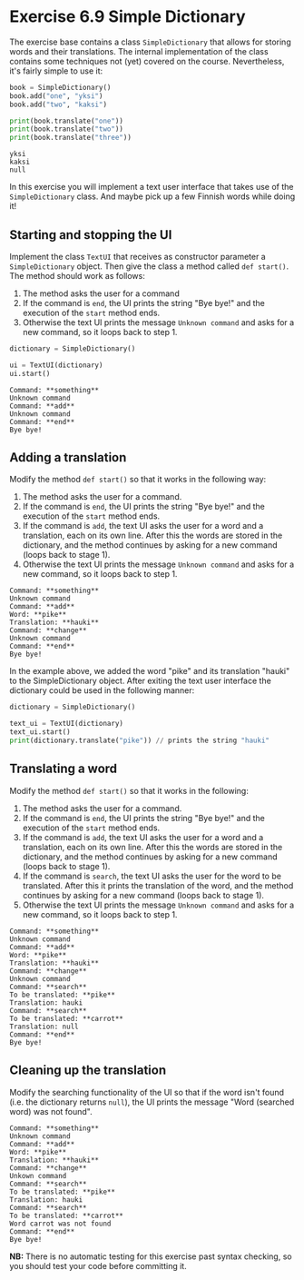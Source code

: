 # Exercise 6.9 Simple Dictionary

The exercise base contains a class `SimpleDictionary` that allows for storing words and their translations. The internal implementation of the class contains some techniques not (yet) covered on the course. Nevertheless, it's fairly simple to use it:

```python
book = SimpleDictionary()
book.add("one", "yksi")
book.add("two", "kaksi")

print(book.translate("one"))
print(book.translate("two"))
print(book.translate("three"))
```

```plaintext
yksi
kaksi
null
```

In this exercise you will implement a text user interface that takes use of the `SimpleDictionary` class. And maybe pick up a few Finnish words while doing it!

## Starting and stopping the UI

Implement the class `TextUI` that receives as constructor parameter a `SimpleDictionary` object. Then give the class a method called `def start()`. The method should work as follows:

1. The method asks the user for a command
2. If the command is `end`, the UI prints the string "Bye bye!" and the execution of the `start` method ends.
3. Otherwise the text UI prints the message `Unknown command` and asks for a new command, so it loops back to step 1.

```python
dictionary = SimpleDictionary()

ui = TextUI(dictionary)
ui.start()
```

```plaintext
Command: **something**
Unknown command
Command: **add**
Unknown command
Command: **end**
Bye bye!
```

## Adding a translation

Modify the method `def start()` so that it works in the following way:

1. The method asks the user for a command.
2. If the command is `end`, the UI prints the string "Bye bye!" and the execution of the `start` method ends.
3. If the command is `add`, the text UI asks the user for a word and a translation, each on its own line. After this the words are stored in the dictionary, and the method continues by asking for a new command (loops back to stage 1).
4. Otherwise the text UI prints the message `Unknown command` and asks for a new command, so it loops back to step 1.


```plaintext
Command: **something**
Unknown command
Command: **add**
Word: **pike**
Translation: **hauki**
Command: **change**
Unknown command
Command: **end**
Bye bye!
```

In the example above, we added the word "pike" and its translation "hauki" to the SimpleDictionary object. After exiting the text user interface the dictionary could be used in the following manner:

```python
dictionary = SimpleDictionary()

text_ui = TextUI(dictionary)
text_ui.start()
print(dictionary.translate("pike")) // prints the string "hauki"
```
## Translating a word

Modify the method `def start()` so that it works in the following:
1. The method asks the user for a command.
2. If the command is `end`, the UI prints the string "Bye bye!" and the execution of the `start` method ends.
3. If the command is `add`, the text UI asks the user for a word and a translation, each on its own line. After this the words are stored in the dictionary, and the method continues by asking for a new command (loops back to stage 1).
4. If the command is `search`, the text UI asks the user for the word to be translated. After this it prints the translation of the word, and the method continues by asking for a new command (loops back to stage 1).
5. Otherwise the text UI prints the message `Unknown command` and asks for a new command, so it loops back to step 1.

```plaintext
Command: **something**
Unknown command
Command: **add**
Word: **pike**
Translation: **hauki**
Command: **change**
Unknown command
Command: **search**
To be translated: **pike**
Translation: hauki
Command: **search**
To be translated: **carrot**
Translation: null
Command: **end**
Bye bye!
```

## Cleaning up the translation

Modify the searching functionality of the UI so that if the word isn't found (i.e. the dictionary returns `null`), the UI prints the message "Word (searched word) was not found".


```plaintext
Command: **something**
Unknown command
Command: **add**
Word: **pike**
Translation: **hauki**
Command: **change**
Unkown command
Command: **search**
To be translated: **pike**
Translation: hauki
Command: **search**
To be translated: **carrot**
Word carrot was not found
Command: **end**
Bye bye!
```

**NB:** There is no automatic testing for this exercise past syntax checking, so you should test your code before committing it.
